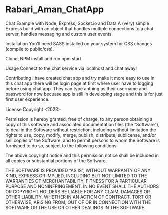 # Rabari_Aman_ChatApp

Chat Example with Node, Express, Socket.io and Data
A (very) simple Express build with an object that handles multiple connections to a chat server, handles messaging and custom user events.

Installation
You'll need SASS installed on your system for CSS changes (compile to public/css).

Clone, NPM install and run npm start

Usage
Connect to the chat service via localhost and chat away!

Contributing
I have created chat app and try make it more easy to use in this chat app there will be login page at first where user have to logging before using chat app. They can type anthing as their username and password for now becuase app is still in developing stage and this is for just first user experience.

License
Copyright <2023>

Permission is hereby granted, free of charge, to any person obtaining a copy of this software and associated documentation files (the “Software”), to deal in the Software without restriction, including without limitation the rights to use, copy, modify, merge, publish, distribute, sublicense, and/or sell copies of the Software, and to permit persons to whom the Software is furnished to do so, subject to the following conditions:

The above copyright notice and this permission notice shall be included in all copies or substantial portions of the Software.

THE SOFTWARE IS PROVIDED “AS IS”, WITHOUT WARRANTY OF ANY KIND, EXPRESS OR IMPLIED, INCLUDING BUT NOT LIMITED TO THE WARRANTIES OF MERCHANTABILITY, FITNESS FOR A PARTICULAR PURPOSE AND NONINFRINGEMENT. IN NO EVENT SHALL THE AUTHORS OR COPYRIGHT HOLDERS BE LIABLE FOR ANY CLAIM, DAMAGES OR OTHER LIABILITY, WHETHER IN AN ACTION OF CONTRACT, TORT OR OTHERWISE, ARISING FROM, OUT OF OR IN CONNECTION WITH THE SOFTWARE OR THE USE OR OTHER DEALINGS IN THE SOFTWARE.

